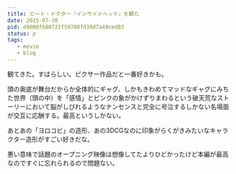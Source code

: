 ```yaml
---
title: ピート・ドクター『インサイドヘッド』を観た
date: 2015-07-30
pid: d9000f680722f59700fd38d7a49ced83
status: p
tags:
   - movie
   - blog
---
```


観てきた。すばらしい。ピクサー作品だと一番好きかも。

頭の奥底が舞台だからか全体的にギャグ、しかもきわめてマッドなギャグにみちた世界（頭の中）を「感情」とピンクの象がかけずりまわるという破天荒なストーリーにおいて脳がしびれるようなナンセンスと完全に号泣するしかない名場面が交互に応酬する。最高というしかない。

あとあの「ヨロコビ」の造形、あの3DCGなのに印象がらくがきみたいなキャラクター造形がすごい好きだな。

悪い意味で話題のオープニング映像は想像してたよりひどかったけど本編が最高なのですぐに忘れられるので問題ない。
